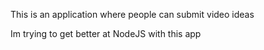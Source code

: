 This is an application where people can submit video ideas

Im trying to get better at NodeJS with this app
